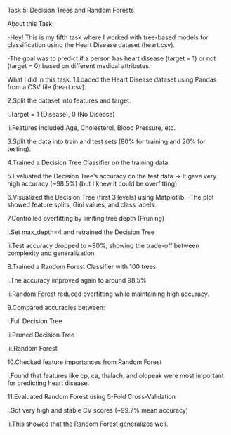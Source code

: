 Task 5: Decision Trees and Random Forests

About this Task:

-Hey! This is my fifth task where I worked with tree-based models for classification using the Heart Disease dataset (heart.csv).

-The goal was to predict if a person has heart disease (target = 1) or not (target = 0) based on different medical attributes.

What I did in this task:
1.Loaded the Heart Disease dataset using Pandas from a CSV file (heart.csv).

2.Split the dataset into features and target.

i.Target = 1 (Disease), 0 (No Disease)

ii.Features included Age, Cholesterol, Blood Pressure, etc.

3.Split the data into train and test sets (80% for training and 20% for testing).

4.Trained a Decision Tree Classifier on the training data.

5.Evaluated the Decision Tree’s accuracy on the test data → It gave very high accuracy (~98.5%) (but I knew it could be overfitting).

6.Visualized the Decision Tree (first 3 levels) using Matplotlib.
-The plot showed feature splits, Gini values, and class labels.

7.Controlled overfitting by limiting tree depth (Pruning)

i.Set max_depth=4 and retrained the Decision Tree

ii.Test accuracy dropped to ~80%, showing the trade-off between complexity and generalization.

8.Trained a Random Forest Classifier with 100 trees.

i.The accuracy improved again to around 98.5%

ii.Random Forest reduced overfitting while maintaining high accuracy.

9.Compared accuracies between:

i.Full Decision Tree

ii.Pruned Decision Tree

iii.Random Forest

10.Checked feature importances from Random Forest

i.Found that features like cp, ca, thalach, and oldpeak were most important for predicting heart disease.

11.Evaluated Random Forest using 5-Fold Cross-Validation

i.Got very high and stable CV scores (~99.7% mean accuracy)

ii.This showed that the Random Forest generalizes well.

